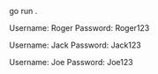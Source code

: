 go run .

Username: Roger
Password: Roger123

Username: Jack
Password: Jack123

Username: Joe
Password: Joe123


